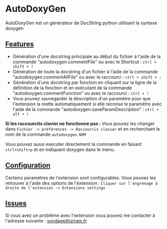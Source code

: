 # AutoDoxyGen

AutoDoxyGen est un générateur de DocString python utilisant la syntaxe doxygen

## <u>Features</u>

- Génération d'une docstring principale au début du fichier à l'aide de la commande "autodoxygen.commentFile" ou avec le Shortcut : `ctrl + shift + !`
- Génération de toute la docstring d'un fichier à l'aide de la commande "autodoxygen.commentAllFile" ou avec le raccourci : `ctrl + shift + :`
- Génération d'une docstring par fonction en cliquant sur la ligne de la définition de la fonction et en exécutant de la commande "autodoxygen.commentFunction" ou avec le raccourci :  `ctrl + !`
- Vous pouvez sauvegarder la description d'un paramètre pour que l'extension la mette automatiquement si elle recroise le paramètre avec l'aide de la commande "autodoxygen.saveParamDescription" : `ctrl + alt + !`

<b>Si les raccourcits clavier ne fonctionne pas : </b> Vous pouvez les changer dans `Fichier -> préférences -> Raccourcis clavier` et en recherchant le nom de la commande `autodoxygen.NOM`

Vous pouvez aussi executer directement la commande en faisant `ctrl+shift+p` et en indiquant doxygen dans le menu.

## <u>Configuration</u>

Certains paramètres de l'extension sont configurables. Vous pouvez les retrouver à l'aide des options de l'extension :  `Cliquer sur l'engrenage à droite de l'extension -> Extensions settings`

## <u>Issues </u>

Si vous avez un problème avec l'extension vous pouvez me contacter à l'adresse suivante : sondage@iziram.fr